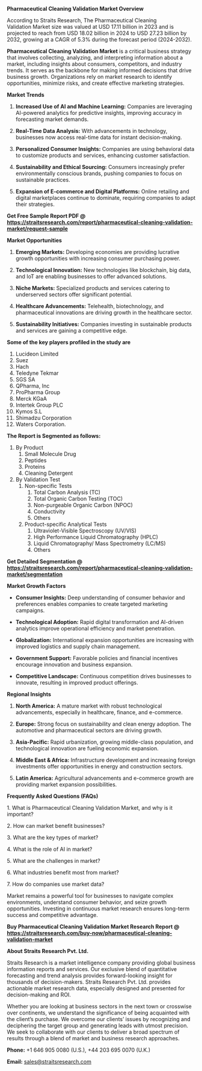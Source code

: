 <p><strong>Pharmaceutical Cleaning Validation Market Overview</strong></p>
<p>According to Straits Research, The Pharmaceutical Cleaning Validation Market size was valued at USD 17.11 billion in 2023 and is projected to reach from USD 18.02 billion in 2024 to USD 27.23 billion by 2032, growing at a CAGR of 5.3% during the forecast period (2024-2032).</p>
<p><strong>Pharmaceutical Cleaning Validation Market</strong> is a critical business strategy that involves collecting, analyzing, and interpreting information about a market, including insights about consumers, competitors, and industry trends. It serves as the backbone for making informed decisions that drive business growth. Organizations rely on market research to identify opportunities, minimize risks, and create effective marketing strategies.</p>
<p><strong>Market Trends</strong></p>
<ol>
<li>
<p><strong>Increased Use of AI and Machine Learning:</strong> Companies are leveraging AI-powered analytics for predictive insights, improving accuracy in forecasting market demands.</p>
</li>
<li>
<p><strong>Real-Time Data Analysis:</strong> With advancements in technology, businesses now access real-time data for instant decision-making.</p>
</li>
<li>
<p><strong>Personalized Consumer Insights:</strong> Companies are using behavioral data to customize products and services, enhancing customer satisfaction.</p>
</li>
<li>
<p><strong>Sustainability and Ethical Sourcing:</strong> Consumers increasingly prefer environmentally conscious brands, pushing companies to focus on sustainable practices.</p>
</li>
<li>
<p><strong>Expansion of E-commerce and Digital Platforms:</strong> Online retailing and digital marketplaces continue to dominate, requiring companies to adapt their strategies.</p>
</li>
</ol>
<p><strong>Get Free Sample Report PDF @ <a href=https://straitsresearch.com/report/pharmaceutical-cleaning-validation-market/request-sample>https://straitsresearch.com/report/pharmaceutical-cleaning-validation-market/request-sample</a></strong></p>
<p><strong>Market Opportunities</strong></p>
<ol>
<li>
<p><strong>Emerging Markets:</strong> Developing economies are providing lucrative growth opportunities with increasing consumer purchasing power.</p>
</li>
<li>
<p><strong>Technological Innovation:</strong> New technologies like blockchain, big data, and IoT are enabling businesses to offer advanced solutions.</p>
</li>
<li>
<p><strong>Niche Markets:</strong> Specialized products and services catering to underserved sectors offer significant potential.</p>
</li>
<li>
<p><strong>Healthcare Advancements:</strong> Telehealth, biotechnology, and pharmaceutical innovations are driving growth in the healthcare sector.</p>
</li>
<li>
<p><strong>Sustainability Initiatives:</strong> Companies investing in sustainable products and services are gaining a competitive edge.</p>
</li>
</ol>
<div>
<div><strong>Some of the key players profiled in the study are</strong></div>
</div>
<p><ol>
<li>Lucideon Limited</li>
<li>Suez</li>
<li>Hach</li>
<li>Teledyne Tekmar</li>
<li>SGS SA</li>
<li>QPharma, Inc</li>
<li>ProPharma Group</li>
<li>Merck KGaA</li>
<li>Intertek Group PLC</li>
<li>Kymos S.L</li>
<li>Shimadzu Corporation</li>
<li>Waters Corporation.</li>
</ol></p>
<p><strong>The Report is Segmented as follows:</strong></p>
<p><ol>
<li>By Product
<ol>
<li>Small Molecule Drug</li>
<li>Peptides</li>
<li>Proteins</li>
<li>Cleaning Detergent</li>
</ol>
</li>
<li>By Validation Test
<ol>
<li>Non-specific Tests
<ol>
<li>Total Carbon Analysis (TC)</li>
<li>Total Organic Carbon Testing (TOC)</li>
<li>Non-purgeable Organic Carbon (NPOC)</li>
<li>Conductivity</li>
<li>Others</li>
</ol>
</li>
<li>Product-specific Analytical Tests
<ol>
<li>Ultraviolet-Visible Spectroscopy (UV/VIS)</li>
<li>High Performance Liquid Chromatography (HPLC)</li>
<li>Liquid Chromatography/ Mass Spectrometry (LC/MS)</li>
<li>Others</li>
</ol>
</li>
</ol>
</li>
</ol></p>
<p><strong>Get Detailed Segmentation @ <a href=https://straitsresearch.com/report/pharmaceutical-cleaning-validation-market/segmentation>https://straitsresearch.com/report/pharmaceutical-cleaning-validation-market/segmentation</a></strong></p>
<p><strong>Market Growth Factors</strong></p>
<ul>
<li>
<p><strong>Consumer Insights:</strong> Deep understanding of consumer behavior and preferences enables companies to create targeted marketing campaigns.</p>
</li>
<li>
<p><strong>Technological Adoption:</strong> Rapid digital transformation and AI-driven analytics improve operational efficiency and market penetration.</p>
</li>
<li>
<p><strong>Globalization:</strong> International expansion opportunities are increasing with improved logistics and supply chain management.</p>
</li>
<li>
<p><strong>Government Support:</strong> Favorable policies and financial incentives encourage innovation and business expansion.</p>
</li>
<li>
<p><strong>Competitive Landscape:</strong> Continuous competition drives businesses to innovate, resulting in improved product offerings.</p>
</li>
</ul>
<p><strong>Regional Insights</strong></p>
<ol>
<li>
<p><strong>North America:</strong> A mature market with robust technological advancements, especially in healthcare, finance, and e-commerce.</p>
</li>
<li>
<p><strong>Europe:</strong> Strong focus on sustainability and clean energy adoption. The automotive and pharmaceutical sectors are driving growth.</p>
</li>
<li>
<p><strong>Asia-Pacific:</strong> Rapid urbanization, growing middle-class population, and technological innovation are fueling economic expansion.</p>
</li>
<li>
<p><strong>Middle East &amp; Africa:</strong> Infrastructure development and increasing foreign investments offer opportunities in energy and construction sectors.</p>
</li>
<li>
<p><strong>Latin America:</strong> Agricultural advancements and e-commerce growth are providing market expansion possibilities.</p>
</li>
</ol>
<p><strong>Frequently Asked Questions (FAQs)</strong></p>
<p>1. What is Pharmaceutical Cleaning Validation Market, and why is it important?</p>
<p>2. How can market benefit businesses?</p>
<p>3. What are the key types of market?</p>
<p>4. What is the role of AI in market?</p>
<p>5. What are the challenges in market?</p>
<p>6. What industries benefit most from market?</p>
<p>7. How do companies use market data?</p>
<p>Market remains a powerful tool for businesses to navigate complex environments, understand consumer behavior, and seize growth opportunities. Investing in continuous market research ensures long-term success and competitive advantage.</p>
<p><strong>Buy Pharmaceutical Cleaning Validation Market Research Report @ <a href=https://straitsresearch.com/buy-now/pharmaceutical-cleaning-validation-market>https://straitsresearch.com/buy-now/pharmaceutical-cleaning-validation-market</a></strong></p>
<p><strong>About Straits Research Pvt. Ltd.</strong></p>
<p>Straits Research is a market intelligence company providing global business information reports and services. Our exclusive blend of quantitative forecasting and trend analysis provides forward-looking insight for thousands of decision-makers. Straits Research Pvt. Ltd. provides actionable market research data, especially designed and presented for decision-making and ROI.</p>
<p>Whether you are looking at business sectors in the next town or crosswise over continents, we understand the significance of being acquainted with the client&rsquo;s purchase. We overcome our clients&rsquo; issues by recognizing and deciphering the target group and generating leads with utmost precision. We seek to collaborate with our clients to deliver a broad spectrum of results through a blend of market and business research approaches.</p>
<p><strong>Phone:</strong> +1 646 905 0080 (U.S.), +44 203 695 0070 (U.K.)</p>
<p><strong>Email:</strong> <u><a href=mailto:sales@straitsresearch.com>sales@straitsresearch.com</a></u></p>
